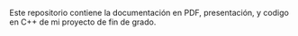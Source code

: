 Este repositorio contiene la documentación en PDF, presentación, y codigo en C++ de mi proyecto de fin de grado.
